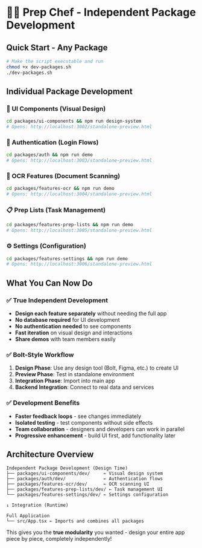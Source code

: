 # 🧑‍🍳 Prep Chef - Independent Package Development

## Quick Start - Any Package

```bash
# Make the script executable and run
chmod +x dev-packages.sh
./dev-packages.sh
```

## Individual Package Development

### 🎨 UI Components (Visual Design)
```bash
cd packages/ui-components && npm run design-system
# Opens: http://localhost:3002/standalone-preview.html
```

### 🔐 Authentication (Login Flows)
```bash
cd packages/auth && npm run demo
# Opens: http://localhost:3003/standalone-preview.html
```

### 📱 OCR Features (Document Scanning)
```bash
cd packages/features-ocr && npm run demo
# Opens: http://localhost:3004/standalone-preview.html
```

### 📋 Prep Lists (Task Management)
```bash
cd packages/features-prep-lists && npm run demo
# Opens: http://localhost:3005/standalone-preview.html
```

### ⚙️ Settings (Configuration)
```bash
cd packages/features-settings && npm run demo
# Opens: http://localhost:3006/standalone-preview.html
```

## What You Can Now Do

### ✅ True Independent Development
- **Design each feature separately** without needing the full app
- **No database required** for UI development
- **No authentication needed** to see components
- **Fast iteration** on visual design and interactions
- **Share demos** with team members easily

### ✅ Bolt-Style Workflow
1. **Design Phase**: Use any design tool (Bolt, Figma, etc.) to create UI
2. **Preview Phase**: Test in standalone environment
3. **Integration Phase**: Import into main app
4. **Backend Integration**: Connect to real data and services

### ✅ Development Benefits
- **Faster feedback loops** - see changes immediately
- **Isolated testing** - test components without side effects  
- **Team collaboration** - designers and developers can work in parallel
- **Progressive enhancement** - build UI first, add functionality later

## Architecture Overview

```
Independent Package Development (Design Time)
├── packages/ui-components/dev/     ← Visual design system
├── packages/auth/dev/              ← Authentication flows
├── packages/features-ocr/dev/      ← OCR scanning UI
├── packages/features-prep-lists/dev/ ← Task management UI
└── packages/features-settings/dev/ ← Settings configuration

↓ Integration (Runtime)

Full Application
└── src/App.tsx ← Imports and combines all packages
```

This gives you the **true modularity** you wanted - design your entire app piece by piece, completely independently!

